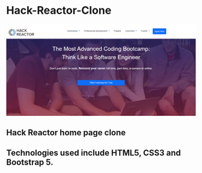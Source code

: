 # Hack-Reactor-Clone
<img src="hack reactor -screenshot.PNG" alt ="hack reactor clone">

## Hack Reactor home page clone
## Technologies used include HTML5, CSS3 and Bootstrap 5.

